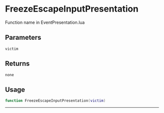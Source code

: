 # FreezeEscapeInputPresentation
Function name in EventPresentation.lua
## Parameters
`victim`
## Returns
`none`
## Usage
```lua
function FreezeEscapeInputPresentation(victim)
```
---
